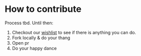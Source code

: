# How to contribute

Process tbd. Until then:

1. Checkout our [wishlist](https://github.com/mklemme/rails-template/issues?q=is%3Aissue+is%3Aopen+label%3AWishlist) to see if there is anything you can do.
1. Fork locally & do your thang
1. Open pr
1. Do your happy dance
